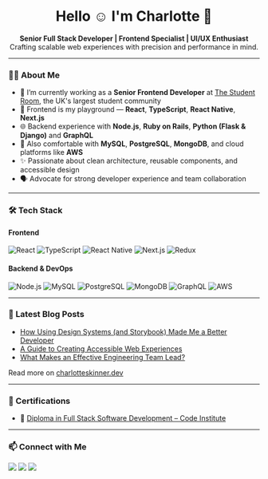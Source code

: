 <h1 align="center">Hello ☺️ I'm Charlotte 👋</h1>

<p align="center">
  <b>Senior Full Stack Developer | Frontend Specialist | UI/UX Enthusiast</b><br>
  Crafting scalable web experiences with precision and performance in mind.
</p>

---

### 👩‍💻 About Me

- 🔭 I’m currently working as a **Senior Frontend Developer** at [The Student Room](https://www.thestudentroom.co.uk/), the UK's largest student community
- 🧠 Frontend is my playground — **React**, **TypeScript**, **React Native**, **Next.js**
- 🌐 Backend experience with **Node.js**, **Ruby on Rails**, **Python (Flask & Django)** and **GraphQL** 
- 💾 Also comfortable with **MySQL**, **PostgreSQL**, **MongoDB**, and cloud platforms like **AWS**
- ✨ Passionate about clean architecture, reusable components, and accessible design
- 🗣️ Advocate for strong developer experience and team collaboration

---

### 🛠️ Tech Stack

#### Frontend
![React](https://img.shields.io/badge/React-20232A?style=flat&logo=react)
![TypeScript](https://img.shields.io/badge/TypeScript-20232A?style=flat&logo=typescript)
![React Native](https://img.shields.io/badge/React_Native-20232A?style=flat&logo=react&logoColor=61DAFB)
![Next.js](https://img.shields.io/badge/Next.js-000000?style=flat&logo=nextdotjs)
![Redux](https://img.shields.io/badge/Redux-593D88?style=flat&logo=redux)

#### Backend & DevOps
![Node.js](https://img.shields.io/badge/Node.js-339933?style=flat&logo=nodedotjs)
![MySQL](https://img.shields.io/badge/MySQL-4479A1?style=flat&logo=mysql&logoColor=white)
![PostgreSQL](https://img.shields.io/badge/PostgreSQL-20232A?style=flat&logo=postgresql)
![MongoDB](https://img.shields.io/badge/MongoDB-47A248?style=flat&logo=mongodb)
![GraphQL](https://img.shields.io/badge/GraphQL-E10098?style=flat&logo=graphql)
![AWS](https://img.shields.io/badge/AWS-232F3E?style=flat&logo=amazonaws)

---

### 📝 Latest Blog Posts

- [How Using Design Systems (and Storybook) Made Me a Better Developer](https://charlotteskinner.dev/posts/design-systems)
- [A Guide to Creating Accessible Web Experiences](https://charlotteskinner.dev/posts/web-accessibility)
- [What Makes an Effective Engineering Team Lead?](https://charlotteskinner.dev/posts/effective-engineering-leadership)

Read more on [charlotteskinner.dev](https://charlotteskinner.dev/)

---

### 📜 Certifications

- 🏅 [Diploma in Full Stack Software Development – Code Institute](https://www.credential.net/0b9ttxim#acc.nvjPcAhl)

---

### 📫 Connect with Me

<p>
  <a href="https://www.linkedin.com/in/charlotteskinner90" target="_blank"><img src="https://img.shields.io/badge/LinkedIn-blue?style=flat&logo=linkedin"></a>
  <a href="mailto:cs.skinner90@hotmail.co.uk"><img src="https://img.shields.io/badge/Email-D14836?style=flat&logo=outlook&logoColor=white"></a>
  <a href="https://charlotteskinner.dev" target="_blank"><img src="https://img.shields.io/badge/Blog-000000?style=flat&logo=nextdotjs"></a>
